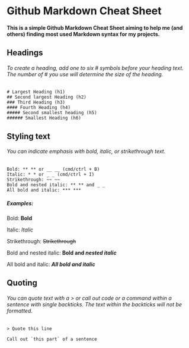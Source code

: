# Github Markdown Cheat Sheet
#### This is a simple Github Markdown Cheat Sheet aiming to help me (and others) finding most used Markdown syntax for my projects.


## Headings
###### To create a heading, add one to six # symbols before your heading text. The number of # you use will determine the size of the heading.

```
# Largest Heading (h1)
## Second largest Heading (h2)
### Third Heading (h3)
#### Fourth Heading (h4)
##### Second smallest heading (h5)
###### Smallest Heading (h6)
```


## Styling text
###### You can indicate emphasis with bold, italic, or strikethrough text.

```
Bold: ** ** or __ __ (cmd/ctrl + B)
Italic: * * or _ _ (cmd/ctrl + I) 
Strikethrough: ~~ ~~
Bold and nested italic: ** ** and _ _
All bold and italic: *** ***
```

##### Examples:

Bold: **Bold**

Italic: *Italic*

Strikethrough: ~~Strikethrough~~

Bold and nested italic: **Bold and _nested italic_**

All bold and italic: ***All bold and italic***


## Quoting
###### You can quote text with a \> or call out code or a command within a sentence with single backticks. The text within the backticks will not be formatted.

```
> Quote this line

Call out `this part` of a sentence
```

